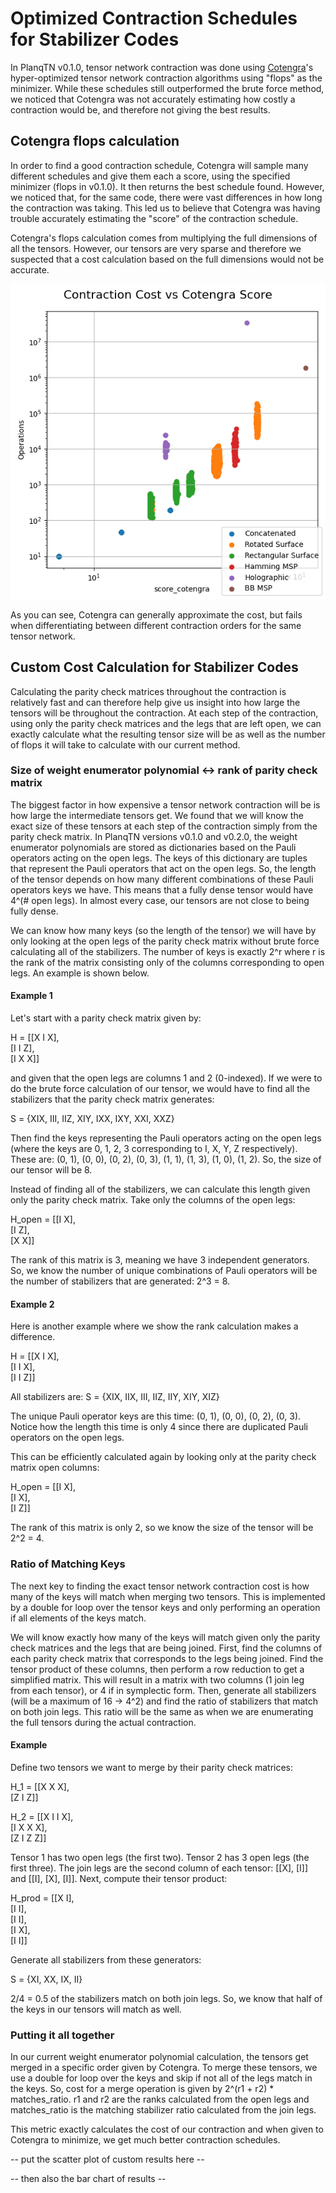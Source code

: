 # Optimized Contraction Schedules for Stabilizer Codes

In PlanqTN v0.1.0, tensor network contraction was done using [Cotengra](https://cotengra.readthedocs.io/)'s hyper-optimized tensor network contraction algorithms using "flops" as the minimizer. While these schedules still outperformed the brute force method, we noticed that Cotengra was not accurately estimating how costly a contraction would be, and therefore not giving the best results.


## Cotengra flops calculation
In order to find a good contraction schedule, Cotengra will sample many different schedules and give them each a score, using the specified minimizer (flops in v0.1.0). It then returns the best schedule found. However, we noticed that, for the same code, there were vast differences in how long the contraction was taking. This led us to believe that Cotengra was having trouble accurately estimating the "score" of the contraction schedule.

Cotengra's flops calculation comes from multiplying the full dimensions of all the tensors. However, our tensors are very sparse and therefore we suspected that a cost calculation based on the full dimensions would not be accurate.

![Default Cotengra Scores](/docs/fig/default_scatter_results.png)


As you can see, Cotengra can generally approximate the cost, but fails when differentiating between different contraction orders for the same tensor network.


## Custom Cost Calculation for Stabilizer Codes
Calculating the parity check matrices throughout the contraction is relatively fast and can therefore help give us insight into how large the tensors will be throughout the contraction. At each step of the contraction, using only the parity check matrices and the legs that are left open, we can exactly calculate what the resulting tensor size will be as well as the number of flops it will take to calculate with our current method.

### Size of weight enumerator polynomial <-> rank of parity check matrix
The biggest factor in how expensive a tensor network contraction will be is how large the intermediate tensors get. We found that we will know the exact size of these tensors at each step of the contraction simply from the parity check matrix. In PlanqTN versions v0.1.0 and v0.2.0, the weight enumerator polynomials are stored as dictionaries based on the Pauli operators acting on the open legs. The keys of this dictionary are tuples that represent the Pauli operators that act on the open legs. So, the length of the tensor depends on how many different combinations of these Pauli operators keys we have. This means that a fully dense tensor would have 4^(# open legs). In almost every case, our tensors are not close to being fully dense.

We can know how many keys (so the length of the tensor) we will have by only looking at the open legs of the parity check matrix without brute force calculating all of the stabilizers. The number of keys is exactly 2^r where r is the rank of the matrix consisting only of the columns corresponding to open legs. An example is shown below.

#### Example 1
Let's start with a parity check matrix given by:

H = [[X I X], \
     [I I Z], \
     [I X X]]

and given that the open legs are columns 1 and 2 (0-indexed). If we were to do the brute force calculation of our tensor, we would have to find all the stabilizers that the parity check matrix generates:

S = {XIX, III, IIZ, XIY, IXX, IXY, XXI, XXZ}

Then find the keys representing the Pauli operators acting on the open legs (where the keys are 0, 1, 2, 3 corresponding to I, X, Y, Z respectively). These are: (0, 1), (0, 0), (0, 2), (0, 3), (1, 1), (1, 3), (1, 0), (1, 2). So, the size of our tensor will be 8. 

Instead of finding all of the stabilizers, we can calculate this length given only the parity check matrix. Take only the columns of the open legs:

H_open = [[I X], \
          [I Z], \
          [X X]]

The rank of this matrix is 3, meaning we have 3 independent generators. So, we know the number of unique combinations of Pauli operators will be the number of stabilizers that are generated: 2^3 = 8.

#### Example 2
Here is another example where we show the rank calculation makes a difference.

H = [[X I X], \
     [I I X], \
     [I I Z]]

All stabilizers are:
S = {XIX, IIX, III,  IIZ, IIY, XIY, XIZ}

The unique Pauli operator keys are this time: (0, 1), (0, 0), (0, 2), (0, 3). Notice how the length this time is only 4 since there are duplicated Pauli operators on the open legs.

This can be efficiently calculated again by looking only at the parity check matrix open columns:

H_open = [[I X], \
          [I X], \
          [I Z]]

The rank of this matrix is only 2, so we know the size of the tensor will be 2^2 = 4.

### Ratio of Matching Keys
The next key to finding the exact tensor network contraction cost is how many of the keys will match when merging two tensors. This is implemented by a double for loop over the tensor keys and only performing an operation if all elements of the keys match. 

We will know exactly how many of the keys will match given only the parity check matrices and the legs that are being joined. First, find the columns of each parity check matrix that corresponds to the legs being joined. Find the tensor product of these columns, then perform a row reduction to get a simplified matrix. This will result in a matrix with two columns (1 join leg from each tensor), or 4 if in symplectic form. Then, generate all stabilizers (will be a maximum of 16 -> 4^2) and find the ratio of stabilizers that match on both join legs. This ratio will be the same as when we are enumerating the full tensors during the actual contraction. 

#### Example
Define two tensors we want to merge by their parity check matrices:

H_1 = [[X X X], \
       [Z I Z]]

H_2 = [[X I I X], \
       [I X X X], \
       [Z I Z Z]]

Tensor 1 has two open legs (the first two). Tensor 2 has 3 open legs (the first three). The join legs are the second column of each tensor: [[X], [I]] and [[I], [X], [I]]. Next, compute their tensor product:

H_prod = [[X I], \
        [I I], \
        [I I], \
        [I X], \
        [I I]]

Generate all stabilizers from these generators: 

S = {XI, XX, IX, II}

2/4 = 0.5 of the stabilizers match on both join legs. So, we know that half of the keys in our tensors will match as well. 

### Putting it all together
In our current weight enumerator polynomial calculation, the tensors get merged in a specific order given by Cotengra. To merge these tensors, we use a double for loop over the keys and skip if not all of the legs match in the keys. So, cost for a merge operation is given by 2^(r1 + r2) * matches_ratio. r1 and r2 are the ranks calculated from the open legs and matches_ratio is the matching stabilizer ratio calculated from the join legs. 

This metric exactly calculates the cost of our contraction and when given to Cotengra to minimize, we get much better contraction schedules. 

-- put the scatter plot of custom results here -- 

-- then also the bar chart of results -- 